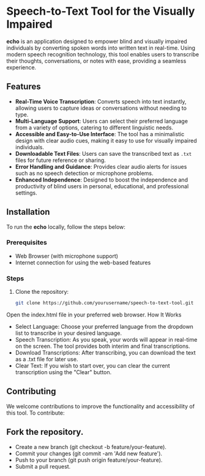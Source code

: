 # Speech-to-Text Tool for the Visually Impaired

**echo** is an application designed to empower blind and visually impaired individuals by converting spoken words into written text in real-time. Using modern speech recognition technology, this tool enables users to transcribe their thoughts, conversations, or notes with ease, providing a seamless experience.

## Features

- **Real-Time Voice Transcription**: Converts speech into text instantly, allowing users to capture ideas or conversations without needing to type.
- **Multi-Language Support**: Users can select their preferred language from a variety of options, catering to different linguistic needs.
- **Accessible and Easy-to-Use Interface**: The tool has a minimalistic design with clear audio cues, making it easy to use for visually impaired individuals.
- **Downloadable Text Files**: Users can save the transcribed text as `.txt` files for future reference or sharing.
- **Error Handling and Guidance**: Provides clear audio alerts for issues such as no speech detection or microphone problems.
- **Enhanced Independence**: Designed to boost the independence and productivity of blind users in personal, educational, and professional settings.

## Installation

To run the **echo** locally, follow the steps below:

### Prerequisites

- Web Browser (with microphone support)
- Internet connection for using the web-based features

### Steps

1. Clone the repository:
   ```bash
   git clone https://github.com/yourusername/speech-to-text-tool.git
Open the index.html file in your preferred web browser.
How It Works
- Select Language: Choose your preferred language from the dropdown list to transcribe in your desired language.
- Speech Transcription: As you speak, your words will appear in real-time on the screen. The tool provides both interim and final transcriptions.
- Download Transcriptions: After transcribing, you can download the text as a .txt file for later use.
- Clear Text: If you wish to start over, you can clear the current transcription using the "Clear" button.
## Contributing
We welcome contributions to improve the functionality and accessibility of this tool. To contribute:

## Fork the repository.
- Create a new branch (git checkout -b feature/your-feature).
- Commit your changes (git commit -am 'Add new feature').
- Push to your branch (git push origin feature/your-feature).
- Submit a pull request.
